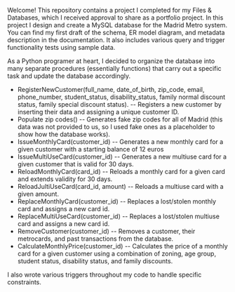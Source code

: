 Welcome! This repository contains a project I completed for my Files & Databases, which I received approval to share as a portfolio project. 
In this project I design and create a MySQL database for the Madrid Metro system.
You can find my first draft of the schema, ER model diagram, and metadata description in the documentation. It also includes various query and trigger functionality tests using sample data. 

As a Python programer at heart, I decided to organize the database into many separate procedures (essentially functions) that carry out a specific task and update the database accordingly.
- RegisterNewCustomer(full_name, date_of_birth, zip_code, email, phone_number, student_status, disability_status, family normal discount status, family special discount status). -- Registers a new customer by inserting their data and assigning a unique customer ID.
- Populate zip codes() -- Generates fake zip codes for all of Madrid (this data was not provided to us, so I used fake ones as a placeholder to show how the database works).
- IssueMonthlyCard(customer_id) -- Generates a new monthly card for a given customer with a starting balance of 12 euros
- IssueMultiUseCard(customer_id) -- Generates a new multiuse card for a given customer that is valid for 30 days.
- ReloadMonthlyCard(card_id) -- Reloads a monthly card for a given card and extends validity for 30 days.
- ReloadJultiUseCard(card_id, amount) -- Reloads a multiuse card with a given amount.
- ReplaceMonthlyCard(customer_id) -- Replaces a lost/stolen monthly card and assigns a new card id.
- ReplaceMultiUseCard(customer_id) -- Replaces a lost/stolen multiuse card and assigns a new card id.
- RemoveCustomer(customer_id) -- Removes a customer, their metrocards, and past transactions from the database.
- CalculateMonthlyPrice(customer_id) -- Calculates the price of a monthly card for a given customer using a combination of zoning, age group, student status, disability status, and family discounts.

I also wrote various triggers throughout my code to handle specific constraints.
